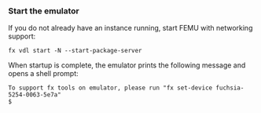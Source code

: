 ### Start the emulator

If you do not already have an instance running, start FEMU with networking
support:

```posix-terminal
fx vdl start -N --start-package-server
```

When startup is complete, the emulator prints the following message and opens
a shell prompt:

```none {:.devsite-disable-click-to-copy}
To support fx tools on emulator, please run "fx set-device fuchsia-5254-0063-5e7a"
$
```